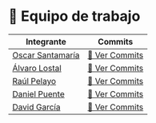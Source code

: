 # 👥 Equipo de trabajo

| Integrante                                                   | Commits                                                                                                           |
|-|-|
| [Oscar Santamaría](https://github.com/oscarsantasanchez)     | [💾 Ver Commits](https://github.com/DavidGarciaCosta/24-25-IdSw1-SDR/commits/main/?author=oscarsantasanchez)      |
| [Álvaro Lostal](https://github.com/lostal)                   | [💾 Ver Commits](https://github.com/DavidGarciaCosta/24-25-IdSw1-SDR/commits/main/?author=lostal)                 |
| [Raúl Pelayo](https://github.com/RaulPlayo)                  | [💾 Ver Commits](https://github.com/DavidGarciaCosta/24-25-IdSw1-SDR/commits/main/?author=RaulPlayo)              |
| [Daniel Puente](https://www.github.com/danielpuentesaranana) | [💾 Ver Commits](https://github.com/DavidGarciaCosta/24-25-IdSw1-SDR/commits/main/?author=danielpuentesaranana)   |
| [David García](https://www.github.com/DavidGarciaCosta)      | [💾 Ver Commits](https://github.com/DavidGarciaCosta/24-25-IdSw1-SDR/commits/main/?author=DavidGarciaCosta)       |